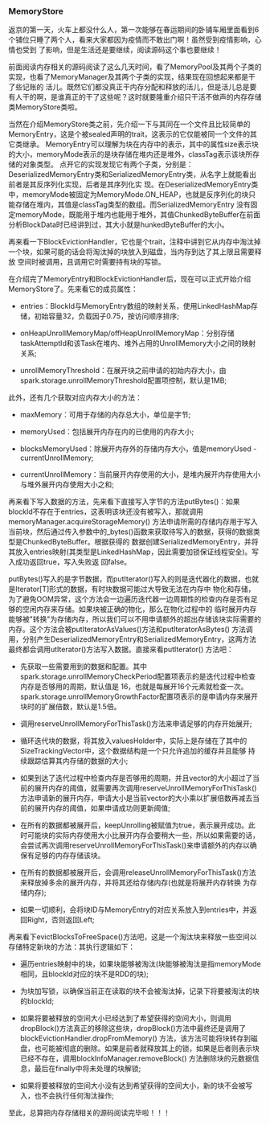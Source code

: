 ### MemoryStore

返京的第一天，火车上都没什么人，第一次能够在春运期间的卧铺车厢里面看到6个铺位只睡了两个人，看来大家都因为疫情而不敢出门啊！虽然受到疫情影响，心情也受到
了影响，但是生活还是要继续，阅读源码这个事也要继续！

前面阅读内存相关的源码阅读了这么几天时间，看了MemoryPool及其两个子类的实现，也看了MemoryManager及其两个子类的实现，结果现在回想起来都是干了些记账的
活儿。既然它们都没真正干内存分配和释放的活儿，但是活儿总是要有人干的啊，是谁真正的干了这些呢？这时就要隆重介绍只干活不做声的内存存储类MemoryStore类啦。

当然在介绍MemoryStore类之前，先介绍一下与其同在一个文件且比较简单的MemoryEntry，这是个被sealed声明的trait，这表示的它仅能被同一个文件的其它类继承。
MemoryEntry可以理解为块在内存中的表示，其中的属性size表示块的大小，memoryMode表示的是块存储在堆内还是堆外，classTag表示该块所存储的对象类型。
点开它的实现发现它有两个子类，分别是：DeserializedMemoryEntry类和SerializedMemoryEntry类，从名字上就能看出前者是其反序列化实现，后者是其序列化实
现。在DeserializedMemoryEntry类中，memoryMode被固定为MemoryMode.ON_HEAP，也就是反序列化的块只能存储在堆内，其值是classTag类型的数组。而SerializedMemoryEntry
没有固定memoryMode，既能用于堆内也能用于堆外，其值ChunkedByteBuffer在前面分析BlockData时已经讲到过，其大小就是hunkedByteBuffer的大小。

再来看一下BlockEvictionHandler，它也是个trait，注释中讲到它从内存中淘汰掉一个块，如果可能的话会将淘汰掉的块放入到磁盘，当内存到达了其上限且需要释放
空间时被调用，且调用它时需要持有块的写锁。

在介绍完了MemoryEntry和BlockEvictionHandler后，现在可以正式开始介绍MemoryStore了。先来看它的成员属性：
  * entries：BlockId与MemoryEntry数组的映射关系，使用LinkedHashMap存储，初始容量32，负载因子0.75，按访问顺序排序;

  * onHeapUnrollMemoryMap/offHeapUnrollMemoryMap：分别存储taskAttemptId和该Task在堆内、堆外占用的UnrollMemory大小之间的映射关系;

  * unrollMemoryThreshold：在展开块之前申请的初始内存大小，由spark.storage.unrollMemoryThreshold配置项控制，默认是1MB;

此外，还有几个获取对应内存大小的方法：
  * maxMemory：可用于存储的内存总大小，单位是字节;

  * memoryUsed：包括展开内存在内的已使用的内存大小;

  * blocksMemoryUsed：除展开内存外的存储内存大小，值是memoryUsed - currentUnrollMemory;

  * currentUnrollMemory：当前展开内存使用的大小，是堆内展开内存使用大小与堆外展开内存使用大小之和;

再来看下写入数据的方法，先来看下直接写入字节的方法putBytes()：如果blockId不存在于entries，这表明该块还没有被写入，那就调用memoryManager.acquireStorageMemory()
方法申请所需的存储内存用于写入当前块，然后通过传入参数中的_bytes()函数来获取待写入的数据，获得的数据类型是ChunkedByteBuffer。根据获得的
数据创建SerializedMemoryEntry，并将其放入entries映射(其类型是LinkedHashMap，因此需要加锁保证线程安全)。写入成功返回true，写入失败返
回false。

putBytes()写入的是字节数据，而putIterator()写入的则是迭代器化的数据，也就是Iterator[T]形式的数据，有时块数据可能过大导致无法在内存中
物化和存储，为了避免OOM异常，这个方法会一边遍历迭代器一边周期性的检查内存是否有足够的空闲内存来存储。如果块被正确的物化，那么在物化过程中的
临时展开内存能够被"转换"为存储内存，所以我们可以不用申请额外的超出存储该块实际需要的内存。这个方法会被putIteratorAsValues()方法和putIteratorAsBytes()
方法调用，分别产生DeserializedMemoryEntry和SerializedMemoryEntry，这两方法最终都会调用utIterator()方法写入数据。直接来看putIterator()
方法吧：
  * 先获取一些需要用到的数据和配置。其中spark.storage.unrollMemoryCheckPeriod配置项表示的是迭代过程中检查内存是否够用的周期，默认值是
  16，也就是每展开16个元素就检查一次。spark.storage.unrollMemoryGrowthFactor配置项表示的是申请内存来展开块时的扩展倍数，默认是1.5倍。

  * 调用reserveUnrollMemoryForThisTask()方法来申请足够的内存开始展开;

  * 循环迭代块的数据，将其放入valuesHolder中，实际上是存储在了其中的SizeTrackingVector中，这个数据结构是一个只允许追加的缓存并且能够
  持续跟踪估算其内存储的数据的大小;

  * 如果到达了迭代过程中检查内存是否够用的周期，并且vector的大小超过了当前的展开内存的阈值，就需要再次调用reserveUnrollMemoryForThisTask()
  方法申请新的展开内存，申请大小是当前vector的大小乘以扩展倍数再减去当前的展开内存的阈值，如果申请成功则更新阈值;

  * 在所有的数据都被展开后，keepUnrolling被赋值为true，表示展开成功。此时可能块的实际内存使用大小比展开内存会要稍大一些，所以如果需要的话，
  会尝试再次调用reserveUnrollMemoryForThisTask()来申请额外的内存以确保有足够的内存存储该块。

  * 在所有的数据都被展开后，会调用releaseUnrollMemoryForThisTask()方法来释放掉多余的展开内存，并将其还给存储内存(也就是将展开内存转换
  为存储内存);

  * 如果一切顺利，会将块ID与MemoryEntry的对应关系放入到entries中，并返回Right，否则返回Left;

再来看下evictBlocksToFreeSpace()方法吧，这是一个淘汰块来释放一些空间以存储特定新块的方法：其执行逻辑如下：
  * 遍历entries映射中的块，如果块能够被淘汰(块能够被淘汰是指memoryMode相同，且blockId对应的块不是RDD的块);

  * 为块加写锁，以确保当前正在读取的块不会被淘汰掉，记录下将要被淘汰的块的blockId;

  * 如果将要被释放的空间大小已经达到了希望获得的空间大小，则调用dropBlock()方法真正的移除这些块，dropBlock()方法中最终还是调用了blockEvictionHandler.dropFromMemory()
  方法，该方法可能将块转存到磁盘，也可能被彻底的删除。如果是前者就释放其上的锁，如果是后者则表示块已经不存在，调用blockInfoManager.removeBlock()
  方法删除块的元数据信息，最后在finally中将未处理的块解锁;

  * 如果将要被释放的空间大小没有达到希望获得的空间大小，新的块不会被写入，也不会执行任何淘汰操作;

至此，总算把内存存储相关的源码阅读完毕啦！！！